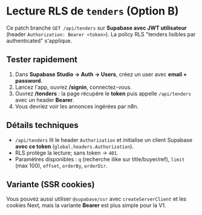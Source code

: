 # Lecture RLS de `tenders` (Option B)

Ce patch branche `GET /api/tenders` sur **Supabase avec JWT utilisateur** (header `Authorization: Bearer <token>`).
La policy RLS "tenders lisibles par authenticated" s'applique.

## Tester rapidement
1. Dans **Supabase Studio → Auth → Users**, créez un user avec **email + password**.
2. Lancez l'app, ouvrez **/signin**, connectez-vous.
3. Ouvrez **/tenders** : la page récupère le **token** puis appelle `/api/tenders` avec un header **Bearer**.
4. Vous devriez voir les annonces ingérées par n8n.

## Détails techniques
- `/api/tenders` lit le header `Authorization` et initialise un client Supabase **avec ce token** (`global.headers.Authorization`).
- RLS protège la lecture; sans token → `401`.
- Paramètres disponibles : `q` (recherche ilike sur title/buyer/ref), `limit` (max 100), `offset`, `orderBy`, `orderDir`.

## Variante (SSR cookies)
Vous pouvez aussi utiliser `@supabase/ssr` avec `createServerClient` et les cookies Next, mais la variante **Bearer** est plus simple pour la V1.

